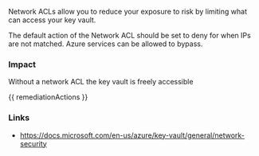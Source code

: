 
Network ACLs allow you to reduce your exposure to risk by limiting what can access your key vault. 

The default action of the Network ACL should be set to deny for when IPs are not matched. Azure services can be allowed to bypass.

### Impact
Without a network ACL the key vault is freely accessible

<!-- DO NOT CHANGE -->
{{ remediationActions }}

### Links
- https://docs.microsoft.com/en-us/azure/key-vault/general/network-security


